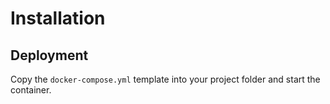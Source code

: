 # Installation

## Deployment

Copy the `docker-compose.yml` template into your project folder and start the container.
